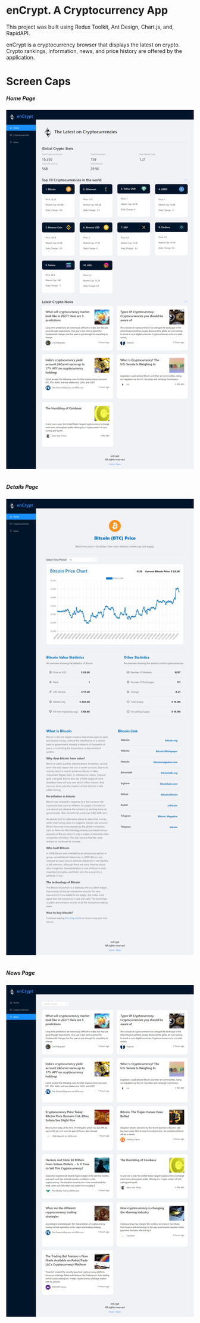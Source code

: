 # enCrypt. A Cryptocurrency App

This project was built using Redux Toolkit, Ant Design, Chart.js, and, RapidAPI.

enCrypt is a cryptocurrency browser that displays the latest on crypto. Crypto rankings, information, news, and price history are offered by the application.

# Screen Caps

<h5>Home Page</h5>
<img src="https://raw.githubusercontent.com/frogosa-alea/Cryptocurrency-App/master/src/images/home.jpeg" width="800" class="text-center"/>
<br/>
<br/>
<h5>Details Page</h5>
<img src="https://raw.githubusercontent.com/frogosa-alea/Cryptocurrency-App/master/src/images/details.jpeg" width="800" class="text-center"/>
<br/>
<br/>
<h5>News Page</h5>
<img src="https://raw.githubusercontent.com/frogosa-alea/Cryptocurrency-App/master/src/images/news.jpeg" width="800" class="text-center"/>
